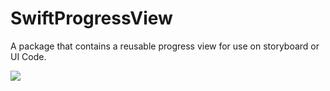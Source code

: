 # SwiftProgressView
A package that contains a reusable progress view for use on storyboard or UI Code.


![](progress-view-poc.gif)
